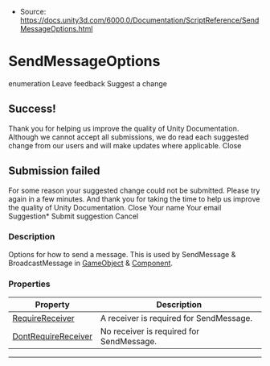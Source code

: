 * Source: https://docs.unity3d.com/6000.0/Documentation/ScriptReference/SendMessageOptions.html

# SendMessageOptions
enumeration
Leave feedback
Suggest a change
## Success!
Thank you for helping us improve the quality of Unity Documentation. Although we cannot accept all submissions, we do read each suggested change from our users and will make updates where applicable.
Close
## Submission failed
For some reason your suggested change could not be submitted. Please <a>try again</a> in a few minutes. And thank you for taking the time to help us improve the quality of Unity Documentation.
Close
Your name Your email Suggestion* Submit suggestion
Cancel
### Description
Options for how to send a message.
This is used by SendMessage & BroadcastMessage in [GameObject](https://docs.unity3d.com/6000.0/Documentation/ScriptReference/GameObject.html) & [Component](https://docs.unity3d.com/6000.0/Documentation/ScriptReference/Component.html).
### Properties
Property | Description  
---|---  
[RequireReceiver](https://docs.unity3d.com/6000.0/Documentation/ScriptReference/SendMessageOptions.RequireReceiver.html) | A receiver is required for SendMessage.  
[DontRequireReceiver](https://docs.unity3d.com/6000.0/Documentation/ScriptReference/SendMessageOptions.DontRequireReceiver.html) | No receiver is required for SendMessage.  
* * *
